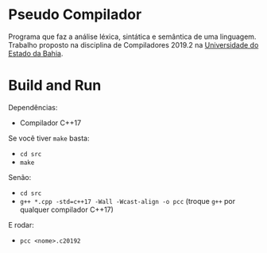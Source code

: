# Pseudo Compilador

Programa que faz a análise léxica, sintática e semântica de uma linguagem.
Trabalho proposto na disciplina de Compiladores 2019.2 na [Universidade do Estado da Bahia](https://uneb-si.github.io/).

# Build and Run

Dependências:
- Compilador C++17

Se você tiver `make` basta:

- `cd src`
- `make`

Senão:

- `cd src`
- `g++ *.cpp -std=c++17 -Wall -Wcast-align -o pcc` (troque `g++` por qualquer compilador C++17)

E rodar:
- `pcc <nome>.c20192`

